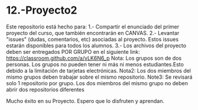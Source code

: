 # 12.-Proyecto2

Este repositorio está hecho para:
1.- Compartir el enunciado del primer proyecto del curso, que también encontrarán en CANVAS.
2.- Levantar "issues" (dudas, comentarios, etc) asociadas al proyecto. Estos issues estarán disponibles para todos los alumnos.
3.- Los archivos del proyecto deben ser entregados POR GRUPO en el siguiente link: 
                  https://classroom.github.com/a/vLK6N6_p
    Nota: Los grupos son de dos personas. Los grupos no pueden tener ni más ni menos estudiantes.Esto debido a la limitación de tarjetas electrónicas.
    Nota2: Los dos miembros del mismo grupos deben trabajar sobre el mismo repositorio. 
    Note3: Se revisará solo 1 repositorio por grupo. Los dos miembros del mismo grupo no deben abrir dos repositorios diferentes

                  
Mucho éxito en su Proyecto. Espero que lo disfruten y aprendan. 
